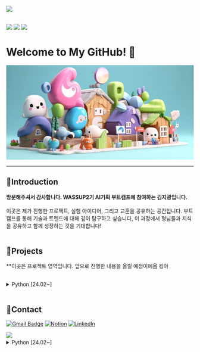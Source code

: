 <img src="https://capsule-render.vercel.app/api?type=waving&color=000080&height=200&section=header&text=WASSUP2&fontSize=70&fontColor=FFFFFF" /><br>

##  


<img src="https://img.shields.io/badge/Python-14354C?style=for-the-badge&logo=python&logoColor=white" /> <img src="https://img.shields.io/badge/MySQL-00000F?style=for-the-badge&logo=mysql&logoColor=white" /> <img src="https://img.shields.io/badge/Made%20with-Jupyter-orange?style=for-the-badge&logo=Jupyter"/>

# Welcome to My GitHub! 👋


![Colorful cartoon village scene](image/cute.png)

---
## 🌟Introduction

**방문해주셔서 감사합니다. WASSUP2기 AI기획 부트캠프에 참여하는 김지광입니다.**<br>
<br>
이곳은 제가 진행한 프로젝트, 실험 아이디어, 그리고 교훈을 공유하는 공간입니다. 부트캠프를 통해 기술과 트렌드에 대해 깊이 탐구하고 싶습니다, 이 과정에서 형님들과 지식을 공유하고 함께 성장하는 것을 기대합니다!<br>
 <br>
## 🧩Projects

**이곳은 프로젝트 영역임니다. 앞으로 진행한 내용을 올릴 예정이에욤 킹아 <br><br>

<details>

  <summary>Python [24.02~]</summary>
  
* [01.Python_Markdown](https://github.com/JIPaang/wassup2/blob/main/python_grammar/01.Python_Markdown.ipynb) \[ 24.02.27 \]<br>
	
* [02.Python_Data type & Variable](https://github.com/JIPaang/wassup2/blob/main/python_grammar/02.Python_Data%20type%20%26%20Variable.ipynb) \[ 24.02.27 \]<br>	

* [03.Python_List](https://github.com/JIPaang/wassup2/blob/main/python_grammar/03.Python_List.ipynb) \[ 24.02.27 \]<br>

* [04.Python_Data Types](https://github.com/JIPaang/wassup2/blob/main/python_grammar/04.Python_Data%20Types.ipynb) \[ 24.02.28 \]<br>

* [05.Python Conditional Statement](https://github.com/JIPaang/wassup2/blob/main/python_grammar/05.Python%20Conditional%20Statement.ipynb) \[ 24.03.06 \]<br>

* [06.Phython_Functions&File](https://github.com/JIPaang/wassup2/blob/main/python_grammar/06.Phython_Functions%26File.ipynb) \[ 24.03.07 \]<br>	

* [Python_300제 1~50](https://github.com/JIPaang/wassup2/blob/main/python_grammar/Python_300%EC%A0%9C%201~50.ipynb) \[ 24.02.29 \]<br>
	
* [Python_300제 51~100](https://github.com/JIPaang/wassup2/blob/main/python_grammar/Python_300%EC%A0%9C%2051~100.ipynb) \[ 24.02.29 \]<br>
	
* [Python 300제 100~150](https://github.com/JIPaang/wassup2/blob/main/python_grammar/Python%20300%EC%A0%9C%20100~150.ipynb) \[ 24.03.06 \]<br>	

* [Python 300제 151~200](https://github.com/JIPaang/wassup2/blob/main/python_grammar/Python%20300%EC%A0%9C%20151~200.ipynb) \[ 24.03.07 \]<br>	

* [자료형&변수_연습문제_실습용](https://github.com/JIPaang/wassup2/blob/main/python_grammar/%EC%9E%90%EB%A3%8C%ED%98%95%26%EB%B3%80%EC%88%98_%EC%97%B0%EC%8A%B5%EB%AC%B8%EC%A0%9C_%EC%8B%A4%EC%8A%B5%EC%9A%A9.ipynb) \[ 24.02.29 \]<br>
	
* [제어문_연습문제_실습용](https://github.com/JIPaang/wassup2/blob/main/python_grammar/%EC%A0%9C%EC%96%B4%EB%AC%B8_%EC%97%B0%EC%8A%B5%EB%AC%B8%EC%A0%9C_%EC%8B%A4%EC%8A%B5%EC%9A%A9.ipynb) \[ 24.03.06 \]<br>
	
* [코딩연습_전화번호프로그램_실습용](https://github.com/JIPaang/wassup2/blob/main/python_grammar/%EC%BD%94%EB%94%A9%EC%97%B0%EC%8A%B5_%EC%A0%84%ED%99%94%EB%B2%88%ED%98%B8%ED%94%84%EB%A1%9C%EA%B7%B8%EB%9E%A8_%EC%8B%A4%EC%8A%B5%EC%9A%A9.ipynb) \[ 24.03.06 \]<br>	






</details>


 <br>


## **🐾Contact**

[![Gmail Badge](https://img.shields.io/badge/Gmail-D14836?style=for-the-badge&logo=gmail&logoColor=white)](mailto:rpdlszjs4@gmail.com) [![Notion](https://img.shields.io/badge/Notion-000000?style=for-the-badge&logo=notion&logoColor=white)](https://oreumi.notion.site/09f569b9c9ae4b4a8e522820ac430f3d?pvs=25) [![LinkedIn](https://img.shields.io/badge/LinkedIn-0077B5?style=for-the-badge&logo=linkedin&logoColor=white)](https://www.linkedin.com/in/paaang/)


<img src="https://capsule-render.vercel.app/api?type=waving&color=000080&height=150&section=footer" />


<details>
  <summary>Python [24.02~]</summary>

<div style="float: left; width: 50%;">
첫 번째 영역입니다.
</div>

<div style="float: right; width: 50%;">
두 번째 영역입니다.
</div>
  



